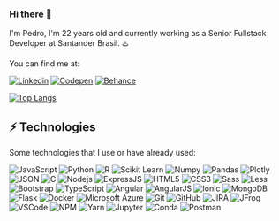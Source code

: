 ### Hi there 👋

I'm Pedro, I'm 22 years old and currently working as a Senior Fullstack Developer at Santander Brasil. ♨️

You can find me at:

[![Linkedin](https://img.shields.io/badge/LinkedIn-0077B5?style=for-the-badge&logo=linkedin&logoColor=white)](https://www.linkedin.com/in/pedro-albuquerque-157156138/)
[![Codepen](https://img.shields.io/badge/Codepen-000000?style=for-the-badge&logo=codepen&logoColor=white)](https://codepen.io/wevernek)
[![Behance](https://img.shields.io/badge/-Behance-blue?style=for-the-badge&logo=behance&logoColor=white)](https://www.behance.net/wevernek)

[![Top Langs](https://github-readme-stats.vercel.app/api/top-langs/?username=wevernek&hide=pascal&layout=compact)](https://github.com/wevernek/github-readme-stats)

## ⚡ Technologies

Some technologies that I use or have already used:

![JavaScript](https://img.shields.io/badge/-JavaScript-black?style=flat-square&logo=javascript)
![Python](https://img.shields.io/badge/Python-3776AB?style=flat-square&logo=python&logoColor=white)
![R](https://img.shields.io/badge/R-5E5C5C?style=flat-square&logo=r&logoColor=white)
![Scikit Learn](https://img.shields.io/badge/scikit_learn-F7931E?style=flat-square&logo=scikit-learn&logoColor=white)
![Numpy](https://img.shields.io/badge/Numpy-777BB4?style=flat-square&logo=numpy&logoColor=white)
![Pandas](https://img.shields.io/badge/Pandas-2C2D72?style=flat-square&logo=pandas&logoColor=white)
![Plotly](https://img.shields.io/badge/Plotly-239120?style=flat-square&logo=plotly&logoColor=white)
![JSON](https://img.shields.io/badge/JSON-5E5C5C?style=flat-square&logo=json&logoColor=white)
![C](https://img.shields.io/badge/C-3776AB?style=flat-square&logo=c&logoColor=white)
![Nodejs](https://img.shields.io/badge/-Nodejs-339933?style=flat-square&logo=Node.js&logoColor=white)
![ExpressJS](https://img.shields.io/badge/Express.js-404D59?style=flat-square)
![HTML5](https://img.shields.io/badge/-HTML5-E34F26?style=flat-square&logo=html5&logoColor=white)
![CSS3](https://img.shields.io/badge/-CSS3-1572B6?style=flat-square&logo=css3)
![Sass](https://img.shields.io/badge/-Sass-CC6699?style=flat-square&logo=sass&logoColor=white)
![Less](https://img.shields.io/badge/-Less-1D365D?style=flat-square&logo=less&logoColor=white)
![Bootstrap](https://img.shields.io/badge/-Bootstrap-563D7C?style=flat-square&logo=bootstrap&logoColor=white)
![TypeScript](https://img.shields.io/badge/-TypeScript-007ACC?style=flat-square&logo=typescript&logoColor=white)
![Angular](https://img.shields.io/badge/-Angular-DD0031?style=flat-square&logo=angular)
![AngularJS](https://img.shields.io/badge/AngularJS-E23237?style=flat-square&logo=angularjs&logoColor=white)
![Ionic](https://img.shields.io/badge/-Ionic-3880FF?style=flat-square&logo=ionic&logoColor=white)
![MongoDB](https://img.shields.io/badge/-MongoDB-black?style=flat-square&logo=mongodb)
![Flask](https://img.shields.io/badge/Flask-000000?style=flat-square&logo=flask&logoColor=white)
![Docker](https://img.shields.io/badge/-Docker-2496ED?style=flat-square&logo=docker&logoColor=white)
![Microsoft Azure](https://img.shields.io/badge/Microsoft%20Azure-0089D6?style=flat-square&logo=microsoft-azure&logoColor=white)
![Git](https://img.shields.io/badge/-Git-black?style=flat-square&logo=git)
![GitHub](https://img.shields.io/badge/-GitHub-181717?style=flat-square&logo=github)
![JIRA](https://img.shields.io/badge/-JIRA-0052CC?style=flat-square&logo=jira)
![JFrog](https://img.shields.io/badge/-JFrog-41BF47?style=flat-square&logo=jfrog&logoColor=white)
![VSCode](https://img.shields.io/badge/-VSCode-007ACC?style=flat-square&logo=visual-studio-code&logoColor=white)
![NPM](https://img.shields.io/badge/NPM-CB3837?style=flat-square&logo=npm&logoColor=white)
![Yarn](https://img.shields.io/badge/Yarn-2C8EBB?style=flat-square&logo=yarn&logoColor=white)
![Jupyter](https://img.shields.io/badge/Jupyter-F37626.svg?&style=flat-square&logo=Jupyter&logoColor=white)
![Conda](https://img.shields.io/badge/Conda-342B029.svg?&style=flat-square&logo=anaconda&logoColor=white)
![Postman](https://img.shields.io/badge/Postman-FF6C37?style=flat-square&logo=Postman&logoColor=white)
